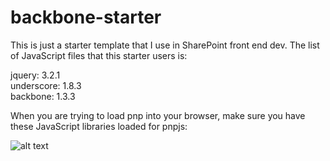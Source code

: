 # backbone-starter

This is just a starter template that I use in SharePoint front end dev. The list of JavaScript files that this starter users is:

jquery: 3.2.1  
underscore: 1.8.3  
backbone: 1.3.3  

When you are trying to load pnp into your browser, make sure you have these JavaScript libraries loaded for pnpjs:

![alt text](https://github.com/jbhaktul/backbonejs-starter/reference/pnpjs.png)